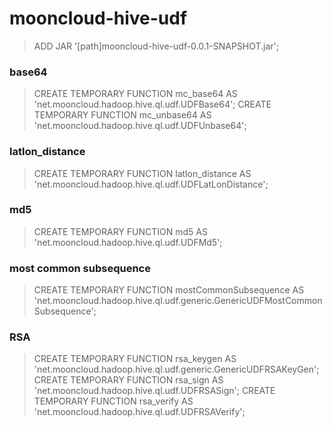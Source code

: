 # mooncloud-hive-udf
> ADD JAR '[path]mooncloud-hive-udf-0.0.1-SNAPSHOT.jar';

### base64
> CREATE TEMPORARY FUNCTION mc_base64 AS 'net.mooncloud.hadoop.hive.ql.udf.UDFBase64';
> CREATE TEMPORARY FUNCTION mc_unbase64 AS 'net.mooncloud.hadoop.hive.ql.udf.UDFUnbase64';

### latlon_distance
> CREATE TEMPORARY FUNCTION latlon_distance AS 'net.mooncloud.hadoop.hive.ql.udf.UDFLatLonDistance';

### md5
> CREATE TEMPORARY FUNCTION md5 AS 'net.mooncloud.hadoop.hive.ql.udf.UDFMd5';

### most common subsequence
> CREATE TEMPORARY FUNCTION mostCommonSubsequence AS 'net.mooncloud.hadoop.hive.ql.udf.generic.GenericUDFMostCommonSubsequence';

### RSA
> CREATE TEMPORARY FUNCTION rsa_keygen AS 'net.mooncloud.hadoop.hive.ql.udf.generic.GenericUDFRSAKeyGen';
> CREATE TEMPORARY FUNCTION rsa_sign AS 'net.mooncloud.hadoop.hive.ql.udf.UDFRSASign';
> CREATE TEMPORARY FUNCTION rsa_verify AS 'net.mooncloud.hadoop.hive.ql.udf.UDFRSAVerify';